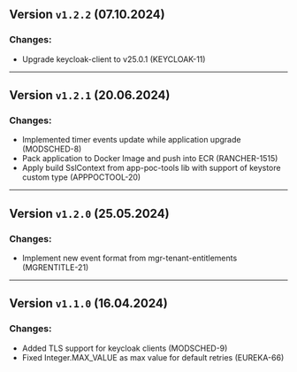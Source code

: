 ## Version `v1.2.2` (07.10.2024)
### Changes:
* Upgrade keycloak-client to v25.0.1 (KEYCLOAK-11)
---

## Version `v1.2.1` (20.06.2024)
### Changes:
* Implemented timer events update while application upgrade (MODSCHED-8)
* Pack application to Docker Image and push into ECR (RANCHER-1515)
* Apply build SslContext from app-poc-tools lib with support of keystore custom type (APPPOCTOOL-20)
---

## Version `v1.2.0` (25.05.2024)
### Changes:
* Implement new event format from mgr-tenant-entitlements (MGRENTITLE-21)

---
## Version `v1.1.0` (16.04.2024)
### Changes:
* Added TLS support for keycloak clients (MODSCHED-9)
* Fixed Integer.MAX_VALUE as max value for default retries (EUREKA-66)
